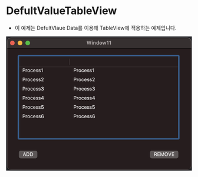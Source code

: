 # DefultValueTableView

- 이 예제는 DefultVlaue Data를 이용해 TableView에 적용하는 예제입니다.

![run screen](./image.png)
